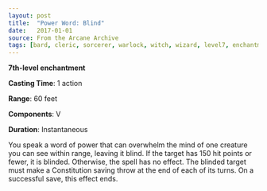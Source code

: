 ```yaml
---
layout: post
title:  "Power Word: Blind"
date:   2017-01-01
source: From the Arcane Archive
tags: [bard, cleric, sorcerer, warlock, witch, wizard, level7, enchantment, hb, fan]
---
```


**7th-level enchantment**

**Casting Time**: 1 action

**Range**: 60 feet

**Components**: V

**Duration**: Instantaneous

You speak a word of power that can overwhelm the mind of one creature you can see within range, leaving it blind. If the target has 150 hit points or fewer, it is blinded. Otherwise, the spell has no effect. The blinded target must make a Constitution saving throw at the end of each of its turns. On a successful save, this effect ends.
